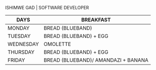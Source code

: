 ISHIMWE GAD | SOFTWARE DEVELOPER

| DAYS  | BREAKFAST |
| ------------- | ------------- |
| MONDAY  | BREAD (BLUEBAND)  |
| TUESDAY  | BREAD (BLUEBAND) + EGG |
| WEDNESDAY  | OMOLETTE  |
| THURSDAY  | BREAD (BLUEBAND) + EGG |
| FRIDAY  | BREAD (BLUEBAND)/ AMANDAZI + BANANA  |
